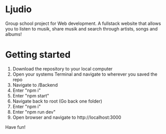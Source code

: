 # Ljudio
Group school project for Web development. A fullstack website that allows you to listen to musik, share musik and search through artists, songs and albums!

# Getting started
1. Download the repository to your local computer
2. Open your systems Terminal and navigate to wherever you saved the repo
3. Navigate to /Backend
4. Enter "npm i"
5. Enter "npm start"
6. Navigate back to root (Go back one folder)
7. Enter "npm i"
8. Enter "npm run dev"
9. Open browser and navigate to http://localhost:3000

Have fun!

